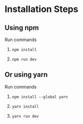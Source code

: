 # Installation Steps



## Using npm

Run commands

1) ```npm install```


2) ```npm run dev```


## Or using yarn

Run commands

1) ```npm install --global yarn```

2) ```yarn install```

3) ```yarn run dev```

